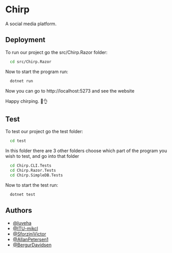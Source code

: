 # Chirp

A social media platform.

## Deployment

To run our project go the src/Chirp.Razor folder:

```bash
  cd src/Chirp.Razor
```

Now to start the program run:

```bash
  dotnet run
```

Now you can go to http://localhost:5273 and see the website

Happy chirping. 🤠👌

## Test

To test our project go the test folder:

```bash
  cd test
```

In this folder there are 3 other folders choose which part of the program you wish to test, and go into that folder

```bash
  cd Chirp.CLI.Tests
  cd Chirp.Razor.Tests
  cd Chirp.SimpleDB.Tests
```

Now to start the test run:

```bash
  dotnet test
```

## Authors

- [@luveha](https://github.com/luveha)
- [@ITU-mikcl](https://github.com/ITU-mikcl)
- [@SforziniVictor](https://github.com/SforziniVictor)
- [@AllanPetersen1](https://github.com/AllanPetersen1)
- [@BergurDavidsen](https://github.com/BergurDavidsen)